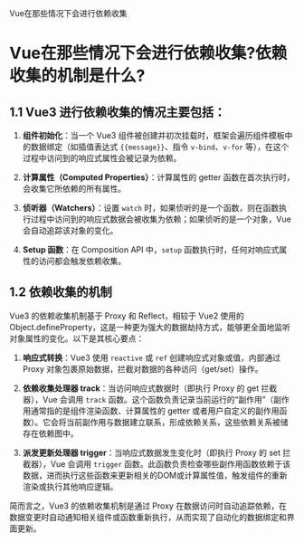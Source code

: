 Vue在那些情况下会进行依赖收集

# Vue在那些情况下会进行依赖收集?依赖收集的机制是什么?

## 1.1 Vue3 进行依赖收集的情况主要包括：

1. **组件初始化**：当一个 Vue3 组件被创建并初次挂载时，框架会遍历组件模板中的数据绑定（如插值表达式 `{{message}}`、指令 `v-bind`、`v-for` 等），在这个过程中访问到的响应式属性会被记录为依赖。
   
2. **计算属性（Computed Properties）**：计算属性的 getter 函数在首次执行时，会收集它所依赖的所有属性。
   
3. **侦听器（Watchers）**：设置 `watch` 时，如果侦听的是一个函数，则在函数执行过程中访问到的响应式数据会被收集为依赖；如果侦听的是一个对象，Vue 会自动追踪该对象的变化。
   
4. **Setup 函数**：在 Composition API 中，`setup` 函数执行时，任何对响应式属性的访问都会触发依赖收集。
   

## 1.2 依赖收集的机制

Vue3 的依赖收集机制基于 Proxy 和 Reflect，相较于 Vue2 使用的 Object.defineProperty，这是一种更为强大的数据劫持方式，能够更全面地监听对象属性的变化。以下是其核心要点：

1. **响应式转换**：Vue3 使用 `reactive` 或 `ref` 创建响应式对象或值，内部通过 Proxy 对象包裹原始数据，拦截对数据的各种访问（get/set）操作。
   
2. **依赖收集处理器 track**：当访问响应式数据时（即执行 Proxy 的 get 拦截器），Vue 会调用 `track` 函数。这个函数负责记录当前运行的“副作用”（副作用通常指的是组件渲染函数、计算属性的 getter 或者用户自定义的副作用函数）。它会将当前副作用与数据建立联系，形成依赖关系，这些依赖关系被储存在依赖图中。
   
3. **派发更新处理器 trigger**：当响应式数据发生变化时（即执行 Proxy 的 set 拦截器），Vue 会调用 `trigger` 函数。此函数负责检查哪些副作用函数依赖于该数据，进而执行这些函数来更新相关的DOM或计算属性值，触发组件的重新渲染或执行其他响应逻辑。
   

简而言之，Vue3 的依赖收集机制是通过 Proxy 在数据访问时自动追踪依赖，在数据变更时自动通知相关组件或函数重新执行，从而实现了自动化的数据绑定和界面更新。
